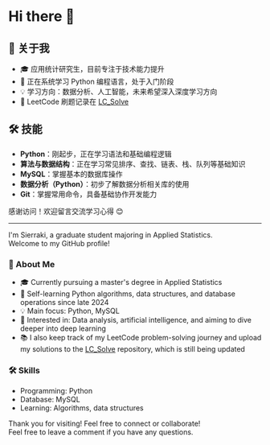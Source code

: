 # Hi there 👋

## 🚀 关于我
- 🎓 应用统计研究生，目前专注于技术能力提升
- 🌱 正在系统学习 Python 编程语言，处于入门阶段
- 💡 学习方向：数据分析、人工智能，未来希望深入深度学习方向
- 🤖 LeetCode 刷题记录在 [LC_Solve](https://github.com/Sierraki/LC_Solve)

## 🛠️ 技能
- **Python**：刚起步，正在学习语法和基础编程逻辑
- **算法与数据结构**：正在学习常见排序、查找、链表、栈、队列等基础知识
- **MySQL**：掌握基本的数据库操作
- **数据分析（Python）**：初步了解数据分析相关库的使用
- **Git**：掌握常用命令，具备基础协作开发能力

感谢访问！欢迎留言交流学习心得 😊

---

I'm Sierraki, a graduate student majoring in Applied Statistics.  
Welcome to my GitHub profile!

### 🚀 About Me
- 🎓 Currently pursuing a master's degree in Applied Statistics
- 🌱 Self-learning Python algorithms, data structures, and database operations since late 2024
- 💡 Main focus: Python, MySQL
- 🤖 Interested in: Data analysis, artificial intelligence, and aiming to dive deeper into deep learning
- 📚 I also keep track of my LeetCode problem-solving journey and upload my solutions to the [LC_Solve](https://github.com/Sierraki/LC_Solve) repository, which is still being updated

### 🛠️ Skills
- Programming: Python
- Database: MySQL
- Learning: Algorithms, data structures

Thank you for visiting! Feel free to connect or collaborate!  
Feel free to leave a comment if you have any questions.